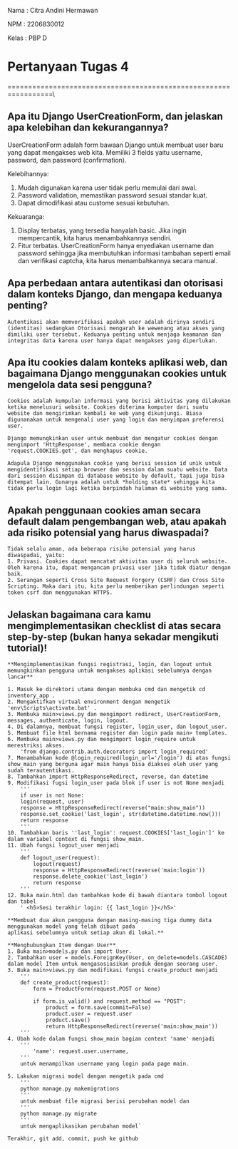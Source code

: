 Nama        : Citra Andini Hermawan

NPM         : 2206830012

Kelas       : PBP D

# Pertanyaan Tugas 4
=================================================================\
## Apa itu Django UserCreationForm, dan jelaskan apa kelebihan dan kekurangannya?
   
   UserCreationForm adalah form bawaan Django untuk membuat user baru yang dapat mengakses web kita. Memiliki 3 fields yaitu username, password, dan password (confirmation).

   Kelebihannya:
   1. Mudah digunakan karena user tidak perlu memulai dari awal.
   2. Password validation, memastikan password sesuai standar kuat.
   3. Dapat dimodifikasi atau custome sesuai kebutuhan.

   Kekuaranga:
   1. Display terbatas, yang tersedia hanyalah basic. Jika ingin mempercantik, kita harus menambahkannya sendiri.
   2. Fitur terbatas. UserCreationForm hanya enyediakan username dan password sehingga jika membutuhkan informasi tambahan seperti email dan verifikasi captcha, kita harus menambahkannya secara manual.


## Apa perbedaan antara autentikasi dan otorisasi dalam konteks Django, dan mengapa keduanya penting?
    
    Autentikasi akan memverifikasi apakah user adalah dirinya sendiri (identitas) sedangkan Otorisasi mengarah ke wewenang atau akses yang dimiliki user tersebut. Keduanya penting untuk menjaga keamanan dan integritas data karena user hanya dapat mengakses yang diperlukan.

 ## Apa itu cookies dalam konteks aplikasi web, dan bagaimana Django menggunakan cookies untuk mengelola data sesi pengguna?
    
    Cookies adalah kumpulan informasi yang berisi aktivitas yang dilakukan ketika menelusuri website. Cookies diterima komputer dari suatu website dan mengirimkan kembali ke web yang dikunjungi. Biasa digunanakan untuk mengenali user yang login dan menyimpan preferensi user.

    Django memungkinkan user untuk membuat dan mengatur cookies dengan mengimport 'HttpResponse', membaca cookie dengan 'request.COOKIES.get', dan menghapus cookie.

    Adapula Django menggunakan cookie yang berisi session id unik untuk mengidentifikasi setiap browser dan session dalam suatu website. Data dari session disimpan di database website by default, tapi juga bisa ditempat lain. Gunanya adalah untuk *holding state* sehingga kita tidak perlu login lagi ketika berpindah halaman di website yang sama.

## Apakah penggunaan cookies aman secara default dalam pengembangan web, atau apakah ada risiko potensial yang harus diwaspadai?
    
    Tidak selalu aman, ada beberapa risiko potensial yang harus diwaspadai, yaitu:
    1. Privasi. Cookies dapat mencatat aktivitas user di seluruh website. Oleh karena itu, dapat mengancam privasi user jika tidak diatur dengan baik.
    2. Serangan seperti Cross Site Request Forgery (CSRF) dan Cross Site Scripting. Maka dari itu, kita perlu memberikan perlindungan seperti token csrf dan menggunakan HTTPS.

## Jelaskan bagaimana cara kamu mengimplementasikan checklist di atas secara step-by-step (bukan hanya sekadar mengikuti tutorial)!
    
    **Mengimplementasikan fungsi registrasi, login, dan logout untuk memungkinkan pengguna untuk mengakses aplikasi sebelumnya dengan lancar**

    1. Masuk ke direktori utama dengan membuka cmd dan mengetik cd inventory_app .
    2. Mengaktifkan virtual environment dengan mengetik 'env\Scripts\activate.bat' .
    3. Membuka main>views.py dan mengimport redirect, UserCreationForm, messages, authenticate, login, logout.
    4. Di dalamnya, membuat fungsi register, login_user, dan logout_user.
    5. Membuat file html bernama register dan login pada main> templates.
    6. Membuka main>views.py dan mengimport login_require untuk merestriksi akses.
        'from django.contrib.auth.decorators import login_required'
    7. Menambahkan kode @login_required(login_url='/login') di atas fungsi show_main yang berguna agar main hanya bisa diakses oleh user yang sudah terautentikasi.
    8. Tambahkan import HttpResponseRedirect, reverse, dan datetime 
    9. Modifikasi fugsi login_user pada blok if user is not None menjadi
        '''
        if user is not None:
        login(request, user)
        response = HttpResponseRedirect(reverse("main:show_main")) 
        response.set_cookie('last_login', str(datetime.datetime.now()))
        return response
        '''
    10. Tambahkan baris ''last_login': request.COOKIES['last_login']' ke dalam variabel context di fungsi show_main.
    11. Ubah fungsi logout_user menjadi
        '''
        def logout_user(request):
            logout(request)
            response = HttpResponseRedirect(reverse('main:login'))
            response.delete_cookie('last_login')
            return response
        '''
    12. Buka main.html dan tambahkan kode di bawah diantara tombol logout dan tabel
        ' <h5>Sesi terakhir login: {{ last_login }}</h5>'
        
    **Membuat dua akun pengguna dengan masing-masing tiga dummy data menggunakan model yang telah dibuat pada  
    aplikasi sebelumnya untuk setiap akun di lokal.**

    **Menghubungkan Item dengan User**
    1. Buka main>models.py dan import User.
    2. Tambahkan user = models.ForeignKey(User, on_delete=models.CASCADE) dalam model Item untuk mengasosiasikan produk dengan seorang user.
    3. Buka main>views.py dan modifikasi fungsi create_product menjadi
        '''
        def create_product(request):
            form = ProductForm(request.POST or None)

            if form.is_valid() and request.method == "POST":
                product = form.save(commit=False)
                product.user = request.user
                product.save()
                return HttpResponseRedirect(reverse('main:show_main'))
        '''
    4. Ubah kode dalam fungsi show_main bagian context 'name' menjadi
        '''
            'name': request.user.username,
        '''
        untuk menampilkan username yang login pada page main.

    5. Lakukan migrasi model dengan mengetik pada cmd
        '''
        python manage.py makemigrations
        '''
        untuk membuat file migrasi berisi perubahan model dan
        '''
        python manage.py migrate
        '''
        untuk mengaplikasikan perubahan model`
    
    Terakhir, git add, commit, push ke github